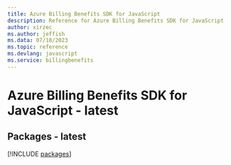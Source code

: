 ```yaml
---
title: Azure Billing Benefits SDK for JavaScript
description: Reference for Azure Billing Benefits SDK for JavaScript
author: xirzec
ms.author: jeffish
ms.data: 07/18/2023
ms.topic: reference
ms.devlang: javascript
ms.service: billingbenefits
---
```

# Azure Billing Benefits SDK for JavaScript - latest
## Packages - latest
[!INCLUDE [packages](billing-benefits-index.md)]